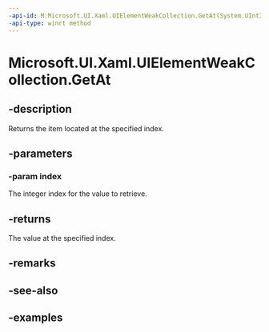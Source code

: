 ```yaml
---
-api-id: M:Microsoft.UI.Xaml.UIElementWeakCollection.GetAt(System.UInt32)
-api-type: winrt method
---
```


<!-- Method syntax.
public UIElement UIElementWeakCollection.GetAt(UInt32 index)
-->

# Microsoft.UI.Xaml.UIElementWeakCollection.GetAt

## -description

Returns the item located at the specified index.

## -parameters
### -param index

The integer index for the value to retrieve.

## -returns

The value at the specified index.

## -remarks

## -see-also

## -examples

